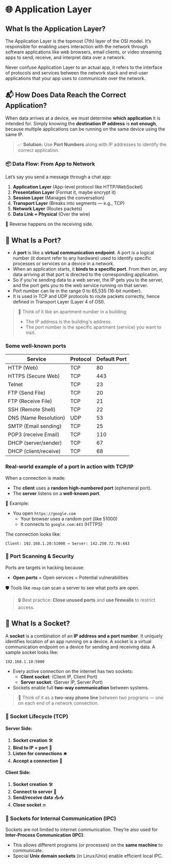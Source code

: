 # 🌐 Application Layer

## What Is the Application Layer?
The Application Layer is the topmost (7th) layer of the OSI model. It’s responsible for enabling users interaction with the network through software applications like web browsers, email clients, or video streaming apps to send, receive, and interpret data over a network.

Never confuse Application Layer to an actual app, it refers to the interface of protocols and services between the network stack and end-user applications that your app uses to communicate over the network.

## 📬 How Does Data Reach the Correct Application?
When data arrives at a device, we must determine **which application** it is intended for. Simply knowing the **destination IP address** is **not enough**, because multiple applications can be running on the same device using the same IP.

> ✅ **Solution:** Use **Port Numbers** along with IP addresses to identify the correct application.

### 📦 Data Flow: From App to Network
Let’s say you send a message through a chat app:

1. **Application Layer** (App-level protocol like HTTP/WebSocket)
2. **Presentation Layer** (Format it, maybe encrypt it)
3. **Session Layer** (Manages the conversation)
4. **Transport Layer** (Breaks into segments — e.g., TCP)
5. **Network Layer** (Routes packets)
6. **Data Link + Physical** (Over the wire)

🔁 Reverse happens on the receiving side.

## 🔌 What Is a Port?
- A **port** is like a **virtual communication endpoint**. A port is a logical number (it doesnt refer to any hardware) used to identify specific processes or services on a device in a network.
- When an application starts, it **binds to a specific port**. From then on, any data arriving at that port is directed to the corresponding application.
- So if you're sending data to a web server, the IP gets you to the server, and the port gets you to the web service running on that server.
- Port number can lie in the range 0 to 65,535 (16-bit number).
- It is used in TCP and UDP protocols to route packets correctly, hence defined in Transport Layer (Layer 4 of OSI).

> 📍 Think of it like an apartment number in a building:
> - The IP address is the building's address.
> - The port number is the specific apartment (service) you want to visit.

### Some well-known ports
| Service               | Protocol | Default Port |
|-----------------------|----------|--------------|
| HTTP (Web)            | TCP      | 80           |
| HTTPS (Secure Web)    | TCP      | 443          |
| Telnet                | TCP      | 23           |
| FTP (Send File)       | TCP      | 20           |
| FTP (Receive File)    | TCP      | 21           |
| SSH (Remote Shell)    | TCP      | 22           |
| DNS (Name Resolution) | UDP      | 53           |
| SMTP (Email sending)  | TCP      | 25           |
| POP3 (receive Email)  | TCP      | 110          |
| DHCP (server/sender)  | TCP      | 67           |
| DHCP (client/receive) | TCP      | 68           |

### Real-world example of a port in action with TCP/IP
When a connection is made:
- The **client** uses a **random high-numbered port** (ephemeral port).
- The **server** listens on a **well-known port**.

🧱 Example:
- You open `https://google.com`
  - Your browser uses a random port (like 51000)
  - It connects to `google.com:443` (HTTPS)

The connection looks like:
```
Client: 192.168.1.20:51000 → Server: 142.250.72.78:443
```

### 🔐 Port Scanning & Security

Ports are targets in hacking because:
- **Open ports** = Open services = Potential vulnerabilities

🛡️ Tools like `nmap` can scan a server to see what ports are open.

> 🔒 Best practice: **Close unused ports** and **use firewalls** to restrict access.

## 🧱 What Is a Socket?
A **socket** is a combination of an **IP address and a port number**. It uniquely identifies location of an app running on a device. A socket is a virtual communication endpoint on a device for sending and receiving data. A sample socket looks like:
```
192.168.1.10:5000
```

- Every active connection on the internet has two sockets:
    - **Client socket**: (Client IP, Client Port)
    - **Server socket**: (Server IP, Server Port)
- Sockets enable full **two-way communication** between systems.

> 💬 Think of it as a **two-way phone line** between two programs — one on each end of a network connection.

### 🔄 Socket Lifecycle (TCP)

#### Server Side:
1. **Socket creation** 🛠️
2. **Bind to IP + port** 📍
3. **Listen for connections** 🛎️
4. **Accept a connection** 🤝

#### Client Side:
1. **Socket creation** 🛠️
2. **Connect to server** 🚀
3. **Send/receive data** 📤📥
4. **Close socket** 🔚

### 🔄 Sockets for Internal Communication (IPC)
Sockets are not limited to internet communication. They’re also used for **Inter-Process Communication (IPC)**:
- This allows different programs (or processes) on the **same machine** to communicate.
- Special **Unix domain sockets** (in Linux/Unix) enable efficient local IPC.

